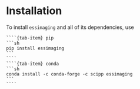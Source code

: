 # Installation

To install `essimaging` and all of its dependencies, use

`````{tab-set}
````{tab-item} pip
```sh
pip install essimaging
```
````
````{tab-item} conda
```sh
conda install -c conda-forge -c scipp essimaging
```
````
`````

